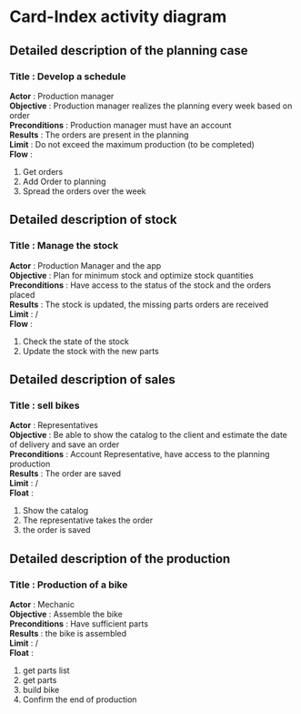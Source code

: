 # Card-Index activity diagram

## Detailed description of the planning case

### Title : Develop a schedule

**Actor** : Production manager  
**Objective** : Production manager realizes the planning every week based on order  
**Preconditions** : Production manager must have an account  
**Results** : The orders are present in the planning  
**Limit** : Do not exceed the maximum production (to be completed)  
**Flow** :

1) Get orders
2) Add Order to planning
3) Spread the orders over the week

## Detailed description of stock

### Title : Manage the stock

**Actor** : Production Manager and the app  
**Objective** : Plan for minimum stock and optimize stock quantities  
**Preconditions** : Have access to the status of the stock and the orders placed  
**Results** : The stock is updated, the missing parts orders are received  
**Limit** : /  
**Flow** :

1) Check the state of the stock
2) Update the stock with the new parts

## Detailed description of sales

### Title : sell bikes

**Actor** : Representatives  
**Objective** : Be able to show the catalog to the client and estimate the date of delivery and save an order  
**Preconditions** : Account Representative, have access to the planning production  
**Results** : The order are saved  
**Limit** : /  
**Float** :

1) Show the catalog
2) The representative takes the order
3) the order is saved

## Detailed description of the production

### Title : Production of a bike

**Actor** : Mechanic  
**Objective** : Assemble the bike  
**Preconditions** : Have sufficient parts  
**Results** : the bike is assembled  
**Limit** : /  
**Float** :

1) get parts list
2) get parts
3) build bike
4) Confirm the end of production
